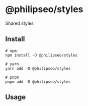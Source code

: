 # @philipseo/styles

Shared styles

## Install

```
# npm
npm install -D @philipseo/styles

# yarn
yarn add -D @philipseo/styles

# pnpm
pnpm add -D @philipseo/styles
```

## Usage

```

```
